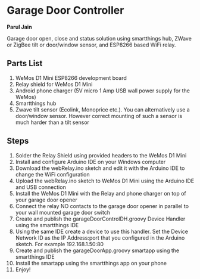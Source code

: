 # Garage Door Controller
**Parul Jain**

Garage door open, close and status solution using smartthings hub, ZWave or ZigBee tilt or door/window sensor, and ESP8266 based WiFi relay.

## Parts List

1. WeMos D1 Mini ESP8266 development board
2. Relay shield for WeMos D1 Mini
3. Android phone charger (5V micro 1 Amp USB wall power supply for the WeMos)
4. Smartthings hub
5. Zwave tilt sensor (Ecolink, Monoprice etc.). You can alternatively use a door/window sensor. However correct mounting of such a sensor is much harder than a tilt sensor

## Steps

1. Solder the Relay Shield using provided headers to the WeMos D1 Mini
2. Install and configure Arduino IDE on your Windows computer
3. Download the webRelay.ino sketch and edit it with the Arduino IDE to change the WiFi configuration
3. Upload the webRelay.ino sketch to WeMos D1 Mini using the Arduino IDE and USB connection
4. Install the WeMos D1 Mini with the Relay and phone charger on top of your garage door opener
5. Connect the relay NO contacts to the garage door opener in parallel to your wall mounted garage door switch
6. Create and publish the garageDoorControlDH.groovy Device Handler using the smartthings IDE
7. Using the same IDE create a device to use this handler. Set the Device Network ID as the IP Address:port that you configured in the Arduino sketch. For example 192.168.1.50:80
8. Create and publish the garageDoorApp.groovy smartapp using the smartthings IDE
9. Install the smartapp using the smartthings app on your phone
10. Enjoy!

